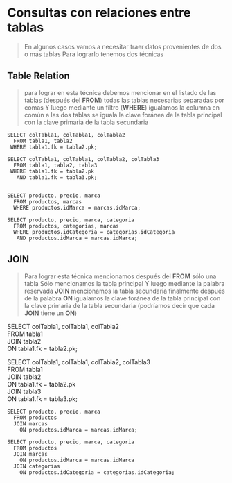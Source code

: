 # Consultas con relaciones entre tablas
> En algunos casos vamos a necesitar traer datos provenientes de dos o más tablas
> Para lograrlo tenemos dos técnicas
 
 ## Table Relation

> para lograr en esta técnica debemos mencionar en el listado de las tablas (después del **FROM**)
> todas las tablas necesarias separadas por comas
> Y luego mediante un filtro (**WHERE**)
> igualamos la columna en común a las dos tablas
> se iguala la clave foránea de la tabla principal con la clave primaria de la tabla secundaria

    SELECT colTabla1, colTabla1, colTabla2    
      FROM tabla1, tabla2  
     WHERE tabla1.fk = tabla2.pk;  

    SELECT colTabla1, colTabla1, colTabla2, colTabla3    
      FROM tabla1, tabla2, tabla3  
     WHERE tabla1.fk = tabla2.pk  
       AND tabla1.fk = tabla3.pk;  


    SELECT producto, precio, marca  
      FROM productos, marcas  
      WHERE productos.idMarca = marcas.idMarca;  

    SELECT producto, precio, marca, categoria  
      FROM productos, categorias, marcas  
      WHERE productos.idCategoria = categorias.idCategoria  
       AND productos.idMarca = marcas.idMarca;  


## JOIN

> Para lograr esta técnica mencionamos después del **FROM** sólo una tabla
> Sólo mencionamos la tabla principal
> Y luego mediante la palabra reservada **JOIN** mencionamos la tabla secundaria
> finalmente después de la palabra **ON** igualamos la clave foránea de la tabla principal con la clave primaria de la tabla secundaria
> (podríamos decir que cada **JOIN** tiene un **ON**)

   SELECT colTabla1, colTabla1, colTabla2    
     FROM tabla1  
     JOIN tabla2  
       ON tabla1.fk = tabla2.pk;

   SELECT colTabla1, colTabla1, colTabla2, colTabla3    
     FROM tabla1  
     JOIN tabla2  
       ON tabla1.fk = tabla2.pk  
     JOIN tabla3  
       ON tabla1.fk = tabla3.pk;  


    SELECT producto, precio, marca  
      FROM productos  
      JOIN marcas  
        ON productos.idMarca = marcas.idMarca;  

    SELECT producto, precio, marca, categoria  
      FROM productos  
      JOIN marcas  
        ON productos.idMarca = marcas.idMarca  
      JOIN categorias  
        ON productos.idCategoria = categorias.idCategoria;  









